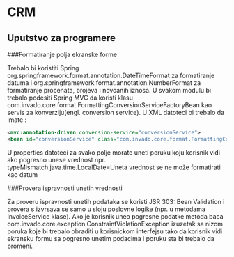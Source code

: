 # CRM

## Uputstvo za programere

###Formatiranje polja ekranske forme

Trebalo bi koristiti Spring org.springframework.format.annotation.DateTimeFormat za formatiranje datuma i 
org.springframework.format.annotation.NumberFormat za formatiranje procenata, brojeva i novcanih iznosa. 
U svakom modulu bi trebalo podesiti Spring MVC da koristi klasu com.invado.core.format.FormattingConversionServiceFactoryBean 
kao servis za konverziju(engl. conversion service). U XML datoteci bi trebalo da imate :
```xml
<mvc:annotation-driven conversion-service="conversionService">
<bean id="conversionService" class="com.invado.core.format.FormattingConversionServiceFactoryBean" />
```
U properties datoteci za svako polje morate uneti poruku koju korisnik vidi ako pogresno unese vrednost npr.
typeMismatch.java.time.LocalDate=Uneta vrednost se ne može formatirati kao datum

###Provera ispravnosti unetih vrednosti

Za proveru ispravnosti unetih podataka se koristi JSR 303: Bean Validation i 
provera s izvrsava se samo u sloju poslovne logike (npr. u metodama InvoiceService klase). 
Ako je korisnik uneo pogresne podatke metoda
 baca com.invado.core.exception.ConstraintViolationException izuzetak sa nizom 
poruka koje bi trebalo obraditi u korisnickom interfejsu tako da korisnik vidi 
ekransku formu sa pogresno unetim podacima i poruku sta bi trebalo da promeni. 
